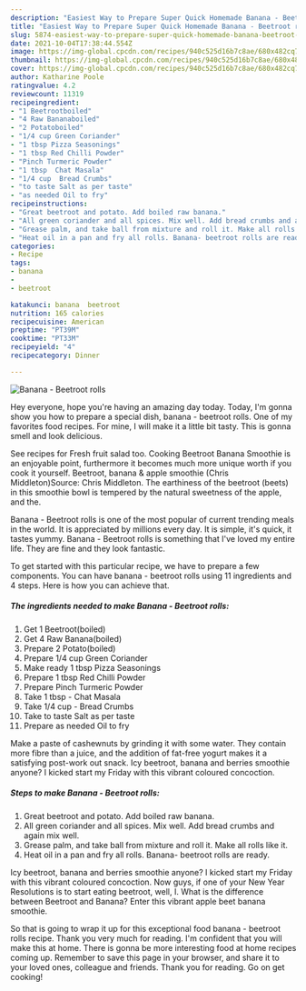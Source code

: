 ```yaml
---
description: "Easiest Way to Prepare Super Quick Homemade Banana - Beetroot rolls"
title: "Easiest Way to Prepare Super Quick Homemade Banana - Beetroot rolls"
slug: 5874-easiest-way-to-prepare-super-quick-homemade-banana-beetroot-rolls
date: 2021-10-04T17:38:44.554Z
image: https://img-global.cpcdn.com/recipes/940c525d16b7c8ae/680x482cq70/banana-beetroot-rolls-recipe-main-photo.jpg
thumbnail: https://img-global.cpcdn.com/recipes/940c525d16b7c8ae/680x482cq70/banana-beetroot-rolls-recipe-main-photo.jpg
cover: https://img-global.cpcdn.com/recipes/940c525d16b7c8ae/680x482cq70/banana-beetroot-rolls-recipe-main-photo.jpg
author: Katharine Poole
ratingvalue: 4.2
reviewcount: 11319
recipeingredient:
- "1 Beetrootboiled"
- "4 Raw Bananaboiled"
- "2 Potatoboiled"
- "1/4 cup Green Coriander"
- "1 tbsp Pizza Seasonings"
- "1 tbsp Red Chilli Powder"
- "Pinch Turmeric Powder"
- "1 tbsp  Chat Masala"
- "1/4 cup  Bread Crumbs"
- "to taste Salt as per taste"
- "as needed Oil to fry"
recipeinstructions:
- "Great beetroot and potato. Add boiled raw banana."
- "All green coriander and all spices. Mix well. Add bread crumbs and again mix well."
- "Grease palm, and take ball from mixture and roll it. Make all rolls like it."
- "Heat oil in a pan and fry all rolls. Banana- beetroot rolls are ready."
categories:
- Recipe
tags:
- banana
- 
- beetroot

katakunci: banana  beetroot 
nutrition: 165 calories
recipecuisine: American
preptime: "PT39M"
cooktime: "PT33M"
recipeyield: "4"
recipecategory: Dinner

---
```



![Banana - Beetroot rolls](https://img-global.cpcdn.com/recipes/940c525d16b7c8ae/680x482cq70/banana-beetroot-rolls-recipe-main-photo.jpg)

Hey everyone, hope you're having an amazing day today. Today, I'm gonna show you how to prepare a special dish, banana - beetroot rolls. One of my favorites food recipes. For mine, I will make it a little bit tasty. This is gonna smell and look delicious.

See recipes for Fresh fruit salad too. Cooking Beetroot Banana Smoothie is an enjoyable point, furthermore it becomes much more unique worth if you cook it yourself. Beetroot, banana &amp; apple smoothie (Chris Middleton)Source: Chris Middleton. The earthiness of the beetroot (beets) in this smoothie bowl is tempered by the natural sweetness of the apple, and the.

Banana - Beetroot rolls is one of the most popular of current trending meals in the world. It is appreciated by millions every day. It is simple, it's quick, it tastes yummy. Banana - Beetroot rolls is something that I've loved my entire life. They are fine and they look fantastic.


To get started with this particular recipe, we have to prepare a few components. You can have banana - beetroot rolls using 11 ingredients and 4 steps. Here is how you can achieve that.

<!--inarticleads1-->

##### The ingredients needed to make Banana - Beetroot rolls:

1. Get 1 Beetroot(boiled)
1. Get 4 Raw Banana(boiled)
1. Prepare 2 Potato(boiled)
1. Prepare 1/4 cup Green Coriander
1. Make ready 1 tbsp Pizza Seasonings
1. Prepare 1 tbsp Red Chilli Powder
1. Prepare Pinch Turmeric Powder
1. Take 1 tbsp - Chat Masala
1. Take 1/4 cup - Bread Crumbs
1. Take to taste Salt as per taste
1. Prepare as needed Oil to fry


Make a paste of cashewnuts by grinding it with some water. They contain more fibre than a juice, and the addition of fat-free yogurt makes it a satisfying post-work out snack. Icy beetroot, banana and berries smoothie anyone? I kicked start my Friday with this vibrant coloured concoction. 

<!--inarticleads2-->

##### Steps to make Banana - Beetroot rolls:

1. Great beetroot and potato. Add boiled raw banana.
1. All green coriander and all spices. Mix well. Add bread crumbs and again mix well.
1. Grease palm, and take ball from mixture and roll it. Make all rolls like it.
1. Heat oil in a pan and fry all rolls. Banana- beetroot rolls are ready.


Icy beetroot, banana and berries smoothie anyone? I kicked start my Friday with this vibrant coloured concoction. Now guys, if one of your New Year Resolutions is to start eating beetroot, well, I. What is the difference between Beetroot and Banana? Enter this vibrant apple beet banana smoothie. 

So that is going to wrap it up for this exceptional food banana - beetroot rolls recipe. Thank you very much for reading. I'm confident that you will make this at home. There is gonna be more interesting food at home recipes coming up. Remember to save this page in your browser, and share it to your loved ones, colleague and friends. Thank you for reading. Go on get cooking!
